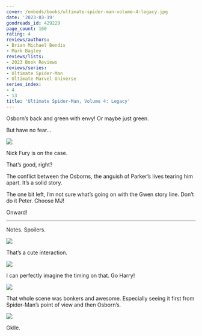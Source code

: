 ```yaml
---
cover: /embeds/books/ultimate-spider-man-volume-4-legacy.jpg
date: '2023-03-19'
goodreads_id: 429229
page_count: 160
rating: 4
reviews/authors:
- Brian Michael Bendis
- Mark Bagley
reviews/lists:
- 2023 Book Reviews
reviews/series:
- Ultimate Spider-Man
- Ultimate Marvel Universe
series_index:
- 4
- 13
title: 'Ultimate Spider-Man, Volume 4: Legacy'
---
```

Osborn’s back and green with envy! Or maybe just green. 

But have no fear…

![](/embeds/books/attachments/ultimate-spider-man-v4-9aab24.png)

Nick Fury is on the case. 

That’s good, right?

The conflict between the Osborns, the anguish of Parker’s lives tearing him apart. It’s a solid story. 

The one bit left, I’m not sure what’s going on with the Gwen story line. Don’t do it Peter. Choose MJ!

Onward!

<!--more-->

---



Notes. Spoilers. 

![](/embeds/books/attachments/ultimate-spider-man-v4-893da9.png)

That’s a cute interaction. 

![](/embeds/books/attachments/ultimate-spider-man-v4-33182e.png)

I can perfectly imagine the timing on that. Go Harry!

![](/embeds/books/attachments/ultimate-spider-man-v4-fff737.png)

That whole scene was bonkers and awesome. Especially seeing it first from Spider-Man’s point of view and then Osborn’s. 

![](/embeds/books/attachments/ultimate-spider-man-v4-a6df17.png)

Gklle. 


